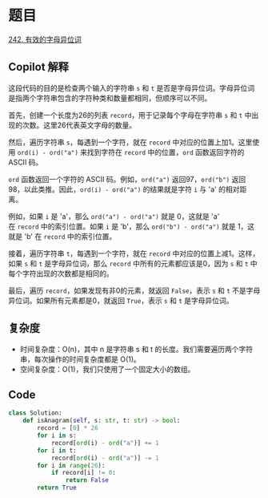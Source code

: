 # 题目

[242. 有效的字母异位词](https://leetcode.cn/problems/valid-anagram/)

## Copilot 解释

这段代码的目的是检查两个输入的字符串 `s` 和 `t` 是否是字母异位词。字母异位词是指两个字符串包含的字符种类和数量都相同，但顺序可以不同。

首先，创建一个长度为26的列表 `record`，用于记录每个字母在字符串 `s` 和 `t` 中出现的次数。这里26代表英文字母的数量。

然后，遍历字符串 `s`，每遇到一个字符，就在 `record` 中对应的位置上加1。这里使用 `ord(i) - ord("a")` 来找到字符在 `record` 中的位置，`ord` 函数返回字符的 ASCII 码。

`ord` 函数返回一个字符的 ASCII 码。例如，`ord("a")` 返回97，`ord("b")` 返回98，以此类推。因此，`ord(i) - ord("a")` 的结果就是字符 `i` 与 'a' 的相对距离。

例如，如果 `i` 是 'a'，那么 `ord("a") - ord("a")` 就是 0，这就是 'a' 在 `record` 中的索引位置。如果 `i` 是 'b'，那么 `ord("b") - ord("a")` 就是 1，这就是 'b' 在 `record` 中的索引位置。

接着，遍历字符串 `t`，每遇到一个字符，就在 `record` 中对应的位置上减1。这样，如果 `s` 和 `t` 是字母异位词，那么 `record` 中所有的元素都应该是0，因为 `s` 和 `t` 中每个字符出现的次数都是相同的。

最后，遍历 `record`，如果发现有非0的元素，就返回 `False`，表示 `s` 和 `t` 不是字母异位词。如果所有元素都是0，就返回 `True`，表示 `s` 和 `t` 是字母异位词。

## 复杂度

- 时间复杂度：O(n)，其中 n 是字符串 s 和 t 的长度。我们需要遍历两个字符串，每次操作的时间复杂度都是 O(1)。
- 空间复杂度：O(1)，我们只使用了一个固定大小的数组。

## Code

```py
class Solution:
    def isAnagram(self, s: str, t: str) -> bool:
        record = [0] * 26
        for i in s:
            record[ord(i) - ord("a")] += 1
        for i in t:
            record[ord(i) - ord("a")] -= 1
        for i in range(26):
            if record[i] != 0:
                return False
        return True
```

